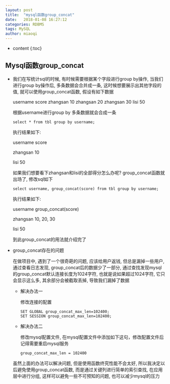 ```yaml
---
layout: post
title:  "mysql函数group_concat"
date:   2018-01-08 16:27:12
categories: RDBMS
tags: MySQL
author: miaoqi
---
```


* content
{:toc} 
## Mysql函数group_concat

* 我们在写统计sql的时候, 有时候需要根据某个字段进行group by操作, 当我们进行group by操作后, 多条数据会合并成一条, 这时候想要展示出其他字段的值, 就可以使用group_concat函数, 假设有如下数据

	username	score
	zhangsan	10
	zhangsan	20
	zhangsan	30
	lisi			50

	根据username进行group by 多条数据就会合成一条

	```
	select * from tbl group by username;
	```

	执行结果如下:

	username	score

	zhangsan	10

	lisi			50

	如果我们想要看下zhangsan和lisi的全部得分怎么办呢? group_concat函数就出场了, 修改sql如下

	```
	select username, group_concat(score) from tbl group by username;
	```

	执行结果如下:

	username	group_concat(score)

	zhangsan	10, 20, 30

	lisi			50

	到此group_concat的用法就介绍完了

* group_concat存在的问题

	在做项目中, 遇到了一个很奇葩的问题, 应该给用户返钱, 但总是漏掉一些用户, 通过查看日志发现, group_concat后的数据少了一部分, 通过查找发现mysql的group_concat默认连接长度为1024字符, 也就是说如果超过1024字符, 它只会显示这么多, 其余部分会被截取丢掉, 导致我们漏掉了数据

	* 解决办法一

		修改连接的配置

		```
		SET GLOBAL group_concat_max_len=102400;
		SET SESSION group_concat_max_len=102400; 
		```

	* 解决办法二

		修改mysql配置文件, 在mysql配置文件中添加如下这句，修改配置文件后记得需要重启mysql服务

		```
		group_concat_max_len = 102400
		```

	虽然上面的办法可以解决问题, 但是使用函数终究性能不会太好, 所以我决定以后避免使用group_concat函数, 而是通过关键列进行简单的索引查找, 在应用层中进行分组, 这样可以避免一些不可预知的问题, 也可以减少mysql的压力
